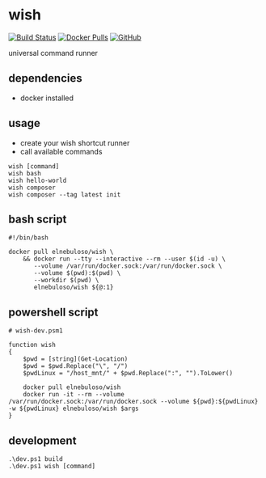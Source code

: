 # wish

[![Build Status](https://travis-ci.com/elnebuloso/wish.svg?branch=master)](https://travis-ci.com/elnebuloso/wish)
[![Docker Pulls](https://img.shields.io/docker/pulls/elnebuloso/wish.svg)](https://hub.docker.com/r/elnebuloso/wish)
[![GitHub](https://img.shields.io/github/license/elnebuloso/wish.svg)](https://github.com/elnebuloso/wish)

universal command runner

## dependencies

- docker installed

## usage

- create your wish shortcut runner
- call available commands

```
wish [command]
wish bash
wish hello-world
wish composer
wish composer --tag latest init
```

## bash script

```
#!/bin/bash

docker pull elnebuloso/wish \
    && docker run --tty --interactive --rm --user $(id -u) \
       --volume /var/run/docker.sock:/var/run/docker.sock \
       --volume $(pwd):$(pwd) \
       --workdir $(pwd) \
       elnebuloso/wish ${@:1}
```


## powershell script

```
# wish-dev.psm1

function wish
{
    $pwd = [string](Get-Location)
    $pwd = $pwd.Replace("\", "/")
    $pwdLinux = "/host_mnt/" + $pwd.Replace(":", "").ToLower()

    docker pull elnebuloso/wish
    docker run -it --rm --volume /var/run/docker.sock:/var/run/docker.sock --volume ${pwd}:${pwdLinux} -w ${pwdLinux} elnebuloso/wish $args
}
```

## development

```
.\dev.ps1 build
.\dev.ps1 wish [command]
```